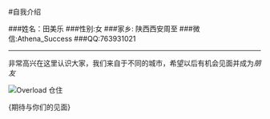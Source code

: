 #自我介绍

###姓名：田美乐
###性别:女
###家乡: 陕西西安周至
###微信:Athena_Success
###QQ:763931021

---

非常高兴在这里认识大家，我们来自于不同的城市，希望以后有机会见面并成为*朋友*

![Overload 仓住](http://img4.duitang.com/uploads/item/201508/19/20150819131018_vYPyR.thumb.224_0.png )

\{期待与你们的见面}
